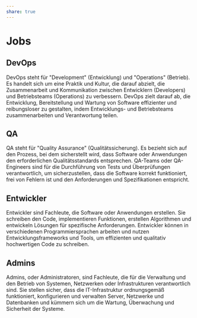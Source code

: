 ```yaml
---
share: true  
--- 
```

# Jobs

## DevOps
DevOps steht für "Development" (Entwicklung) und "Operations" (Betrieb). Es handelt sich um eine Praktik und Kultur, die darauf abzielt, die Zusammenarbeit und Kommunikation zwischen Entwicklern (Developers) und Betriebsteams (Operations) zu verbessern. DevOps zielt darauf ab, die Entwicklung, Bereitstellung und Wartung von Software effizienter und reibungsloser zu gestalten, indem Entwicklungs- und Betriebsteams zusammenarbeiten und Verantwortung teilen.


## QA
QA steht für "Quality Assurance" (Qualitätssicherung). Es bezieht sich auf den Prozess, bei dem sicherstellt wird, dass Software oder Anwendungen den erforderlichen Qualitätsstandards entsprechen. QA-Teams oder QA-Engineers sind für die Durchführung von Tests und Überprüfungen verantwortlich, um sicherzustellen, dass die Software korrekt funktioniert, frei von Fehlern ist und den Anforderungen und Spezifikationen entspricht.


## Entwickler
Entwickler sind Fachleute, die Software oder Anwendungen erstellen. Sie schreiben den Code, implementieren Funktionen, erstellen Algorithmen und entwickeln Lösungen für spezifische Anforderungen. Entwickler können in verschiedenen Programmiersprachen arbeiten und nutzen Entwicklungsframeworks und Tools, um effizienten und qualitativ hochwertigen Code zu schreiben.


## Admins
Admins, oder Administratoren, sind Fachleute, die für die Verwaltung und den Betrieb von Systemen, Netzwerken oder Infrastrukturen verantwortlich sind. Sie stellen sicher, dass die IT-Infrastruktur ordnungsgemäß funktioniert, konfigurieren und verwalten Server, Netzwerke und Datenbanken und kümmern sich um die Wartung, Überwachung und Sicherheit der Systeme.

